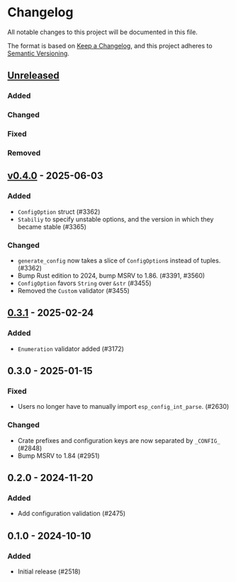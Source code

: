 # Changelog

All notable changes to this project will be documented in this file.

The format is based on [Keep a Changelog](https://keepachangelog.com/en/1.0.0/),
and this project adheres to [Semantic Versioning](https://semver.org/spec/v2.0.0.html).

## [Unreleased]

### Added


### Changed


### Fixed


### Removed


## [v0.4.0] - 2025-06-03

### Added

- `ConfigOption` struct (#3362)
- `Stabiliy` to specify unstable options, and the version in which they became stable (#3365)

### Changed

- `generate_config` now takes a slice of `ConfigOption`s instead of tuples. (#3362)
- Bump Rust edition to 2024, bump MSRV to 1.86. (#3391, #3560)
- `ConfigOption` favors `String` over `&str` (#3455)
- Removed the `Custom` validator (#3455)

## [0.3.1] - 2025-02-24

### Added

- `Enumeration` validator added (#3172)

## 0.3.0 - 2025-01-15

### Fixed

- Users no longer have to manually import `esp_config_int_parse`. (#2630)

### Changed

- Crate prefixes and configuration keys are now separated by `_CONFIG_` (#2848)
- Bump MSRV to 1.84 (#2951)

## 0.2.0 - 2024-11-20

### Added

- Add configuration validation (#2475)

## 0.1.0 - 2024-10-10

### Added

- Initial release (#2518)

[0.3.1]: https://github.com/esp-rs/esp-hal/releases/tag/esp-config-v0.3.1
[v0.4.0]: https://github.com/esp-rs/esp-hal/compare/esp-config-v0.3.1...esp-config-v0.4.0
[Unreleased]: https://github.com/esp-rs/esp-hal/compare/esp-config-v0.4.0...HEAD
